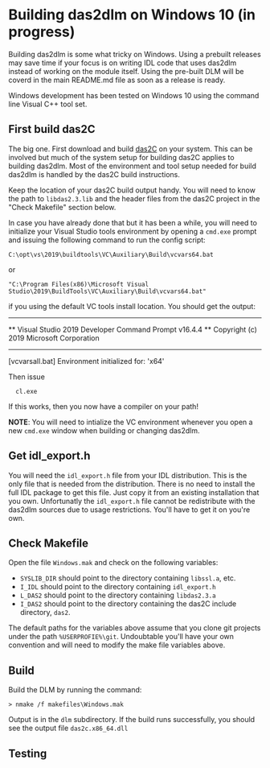 # Building das2dlm on Windows 10  (in progress)

Building das2dlm is some what tricky on Windows.  Using a prebuilt releases may
save time if your focus is on writing IDL code that uses das2dlm instead of
working on the module itself.  Using the pre-built DLM will be coverd in the
main README.md file as soon as a release is ready.

Windows development has been tested on Windows 10 using the command line
Visual C++ tool set.

## First build das2C

The big one.  First download and build
[das2C](https://github.com/das-developers/das2C) on your system.  This can be
involved but much of the system setup for building das2C applies to building
das2dlm.  Most of the environment and tool setup needed for build das2dlm is
handled by the das2C build instructions.

Keep the location of your das2C build output handy.  You will need to know
the path to `libdas2.3.lib` and the header files from the das2C project in
the "Check Makefile" section below.

In case you have already done that but it has been a while, you will need to
initialize your Visual Studio tools environment by opening a `cmd.exe` prompt
and issuing the following command to run the config script:

  `C:\opt\vs\2019\buildtools\VC\Auxiliary\Build\vcvars64.bat`
  
or 

  `"C:\Program Files(x86)\Microsoft Visual Studio\2019\BuildTools\VC\Auxiliary\Build\vcvars64.bat"`

if you using the default VC tools install location.  You should get the output:

  **********************************************************************
  ** Visual Studio 2019 Developer Command Prompt v16.4.4
  ** Copyright (c) 2019 Microsoft Corporation
  **********************************************************************
  [vcvarsall.bat] Environment initialized for: 'x64'

Then issue
```batchfile
  cl.exe
```
If this works, then you now have a compiler on your path!  

**NOTE**: You will need to intialize the VC environment whenever you open
a new `cmd.exe` window when building or changing das2dlm.

## Get idl_export.h

You will need the `idl_export.h` file from your IDL distribution.  This is the
only file that is needed from the distribution.  There is no need to install
the full IDL package to get this file.  Just copy it from an existing 
installation that you own.  Unfortunatly the `idl_export.h` file cannot be
redistribute with the das2dlm sources due to usage restrictions.  You'll have
to get it on you're own.

## Check Makefile

Open the file `Windows.mak` and check on the following variables:

  * `SYSLIB_DIR` should point to the directory containing `libssl.a`, etc.
  * `I_IDL` should point to the directory containing `idl_export.h`
  * `L_DAS2` should point to the directory containing `libdas2.3.a`
  * `I_DAS2` should point to the directory containing the das2C include 
    directory, `das2`.

The default paths for the variables above assume that you clone git projects
under the path `%USERPROFIE%\git`. Undoubtable you'll have your own convention
and will need to modify the make file variables above.

## Build

Build the DLM by running the command:
```batchfile
> nmake /f makefiles\Windows.mak
```
Output is in the `dlm` subdirectory.  If the build runs successfully, you
should see the output file `das2c.x86_64.dll`

## Testing


















